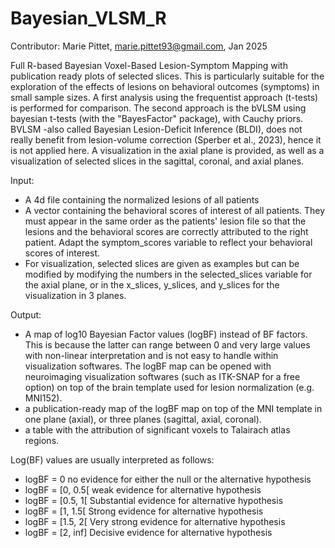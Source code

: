 # Bayesian_VLSM_R
Contributor: Marie Pittet, marie.pittet93@gmail.com, Jan 2025

Full R-based Bayesian Voxel-Based Lesion-Symptom Mapping with publication ready plots of selected slices. This is particularly suitable for the exploration of the effects of lesions on behavioral outcomes (symptoms) in small sample sizes. 
A first analysis using the frequentist approach (t-tests) is performed for comparison. The second approach is the bVLSM using bayesian t-tests (with the "BayesFactor" package), with Cauchy priors. BVLSM -also called Bayesian Lesion-Deficit Inference (BLDI), does not really benefit from lesion-volume correction (Sperber et al., 2023), hence it is not applied here. A visualization in the axial plane is provided, as well as a visualization of selected slices in the sagittal, coronal, and axial planes. 

Input: 
- A 4d file containing the normalized lesions of all patients
- A vector containing the behavioral scores of interest of all patients. They must appear in the same order as the patients' lesion file so that the lesions and the behavioral scores are correctly attributed to the right patient. Adapt the symptom_scores variable to reflect your behavioral scores of interest.
- For visualization, selected slices are given as examples but can be modified by modifying the numbers in the selected_slices variable for the axial plane, or in the x_slices, y_slices, and y_slices for the visualization in 3 planes. 

Output:
- A map of log10 Bayesian Factor values (logBF) instead of BF factors. This is because the latter can range between 0 and very large values with non-linear interpretation and is not easy to handle within visualization softwares. The logBF map can be opened with neuroimaging visualization softwares (such as ITK-SNAP for a free option) on top of the brain template used for lesion normalization (e.g. MNI152).
- a publication-ready map of the logBF map on top of the MNI template in one plane (axial), or three planes (sagittal, axial, coronal).
- a table with the attribution of significant voxels to Talairach atlas regions.

 
 
 Log(BF) values are usually interpreted as follows:
- logBF = 0                no evidence for either the null or the alternative hypothesis
- logBF = [0, 0.5[         weak evidence for alternative hypothesis
- logBF = [0.5, 1[         Substantial evidence for alternative hypothesis
- logBF = [1, 1.5[         Strong evidence for alternative hypothesis
- logBF = [1.5, 2[         Very strong evidence for alternative hypothesis
- logBF = [2, inf]         Decisive evidence for alternative hypothesis
